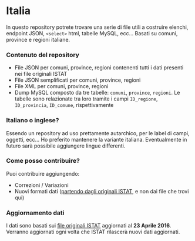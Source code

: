 # Italia

In questo repository potrete trovare una serie di file utili a costruire elenchi, endpoint JSON, `<select>` html, tabelle MySQL, ecc... Basati su comuni, province e regioni italiane.

### Contenuto del repository

* File JSON per comuni, province, regioni contenenti tutti i dati presenti nei file originali ISTAT
* File JSON semplificati per comuni, province, regioni
* File XML per comuni, province, regioni
* Dump MySQL composto da tre tabelle: `comuni`, `province`, `regioni`. Le tabelle sono relazionate tra loro tramite i campi `ID_regione`, `ID_provincia`, `ID_comune`, rispettivamente 

### Italiano o inglese?

Essendo un repository ad uso prettamente autarchico, per le label di campi, oggetti, ecc... Ho preferito mantenere la variante italiana. Eventualmente in futuro sarà possibile aggiungere lingue differenti. 

### Come posso contribuire?

Puoi contribuire aggiungendo:

* Correzioni / Variazioni
* Nuovi formati dati ([partendo dagli originali ISTAT](http://www.istat.it/it/archivio/6789), e non dai file che trovi qui)

### Aggiornamento dati

I dati sono basati sui [file originali ISTAT](http://www.istat.it/it/archivio/6789) aggiornati al **23 Aprile 2016**. Verranno aggiornati ogni volta che ISTAT rilascerà nuovi dati aggiornati.
